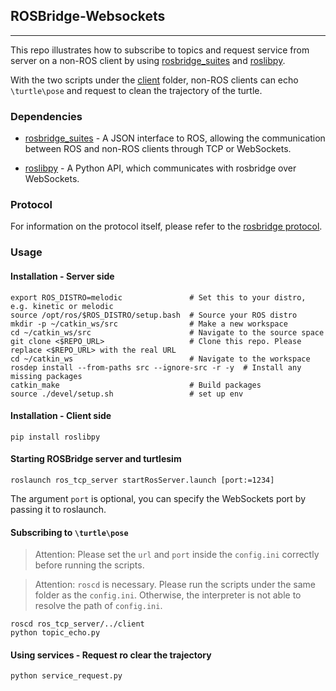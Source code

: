 ## ROSBridge-Websockets
---

This repo illustrates how to subscribe to topics and request service from server on a non-ROS client by using [rosbridge_suites](http://ros.org/wiki/rosbridge_suite) and [roslibpy](https://github.com/gramaziokohler/roslibpy).

With the two scripts under the [client](./client) folder, non-ROS clients can echo `\turtle\pose` and request to clean the trajectory of the turtle.

### Dependencies

- [rosbridge_suites](http://ros.org/wiki/rosbridge_suite) - A JSON interface to ROS, allowing the communication between ROS and non-ROS clients through TCP or WebSockets.

- [roslibpy](https://github.com/gramaziokohler/roslibpy) - A Python API, which communicates with rosbridge over WebSockets.

### Protocol

For information on the protocol itself, please refer to the [rosbridge protocol](https://github.com/RobotWebTools/rosbridge_suite/blob/develop/ROSBRIDGE_PROTOCOL.md).

### Usage

#### Installation - Server side

```
export ROS_DISTRO=melodic               # Set this to your distro, e.g. kinetic or melodic
source /opt/ros/$ROS_DISTRO/setup.bash  # Source your ROS distro 
mkdir -p ~/catkin_ws/src                # Make a new workspace 
cd ~/catkin_ws/src                      # Navigate to the source space
git clone <$REPO_URL>                   # Clone this repo. Please replace <$REPO_URL> with the real URL
cd ~/catkin_ws                          # Navigate to the workspace
rosdep install --from-paths src --ignore-src -r -y  # Install any missing packages
catkin_make                             # Build packages
source ./devel/setup.sh                 # set up env
```
#### Installation - Client side

```
pip install roslibpy
```
#### Starting ROSBridge server and turtlesim

```
roslaunch ros_tcp_server startRosServer.launch [port:=1234]
```
The argument `port` is optional, you can specify the WebSockets port by passing it to roslaunch.

#### Subscribing to `\turtle\pose`

> Attention: Please set the `url` and `port` inside the `config.ini` correctly before running the scripts. 

> Attention: `roscd` is necessary. Please run the scripts under the same folder as the `config.ini`. Otherwise, the interpreter is not able to resolve the path of `config.ini`.

```
roscd ros_tcp_server/../client
python topic_echo.py
```

#### Using services - Request ro clear the trajectory

```
python service_request.py
```
